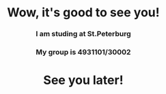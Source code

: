<div id="header" align="center">
    <h1>Wow, it's good to see you!</h1> 
    <h3>I am studing at St.Peterburg</h3> 
    <h3>My group is 4931101/30002</h3> 
</div>


<div id="header" align="center">
    <h1>See you later!</h1> 
</div>
